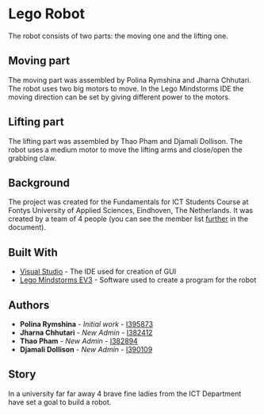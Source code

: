 # Lego Robot

The robot consists of two parts: the moving one and the lifting one.

## Moving part

The moving part was assembled by Polina Rymshina and Jharna Chhutari. 
The robot uses two big motors to move. In the Lego Mindstorms IDE the moving direction can be set by giving different power to the motors.

## Lifting part

The lifting part was assembled by Thao Pham and Djamali Dollison. 
The robot uses a medium motor to move the lifting arms and close/open the grabbing claw.

## Background

The project was created for the Fundamentals for ICT Students Course at Fontys University of Applied Sciences, Eindhoven, The Netherlands. It was created by a team of 4 people (you can see the member list [further](#authors) in the document).


## Built With

* [Visual Studio](https://www.visualstudio.com/) - The IDE used for creation of GUI
* [Lego Mindstorms EV3](https://www.lego.com/en-us/mindstorms) - Software used to create a program for the robot

## Authors

* **Polina Rymshina** - *Initial work* - [I395873](https://git.fhict.nl/I395873)
* **Jharna Chhutari** - *New Admin* - [I382412](https://git.fhict.nl/I382412)
* **Thao Pham** - *New Admin* - [I382894](https://git.fhict.nl/I382894)
* **Djamali Dollison** - *New Admin* - [I390109](https://git.fhict.nl/I390109)

## Story

In a university far far away 4 brave fine ladies from the ICT Department have set a goal to build a robot.




